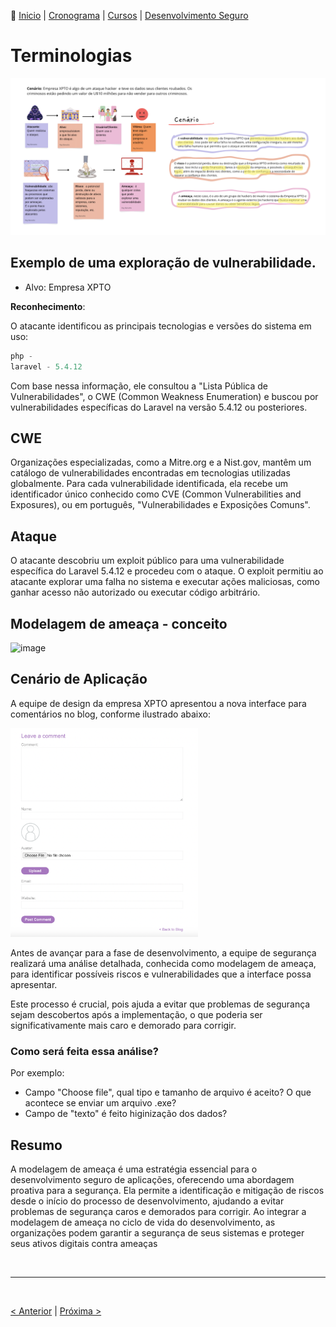 👾 [Inicio](https://rayanepimentel.github.io/InfoSec-iniciante/) | [Cronograma](https://rayanepimentel.github.io/InfoSec-iniciante/cronograma/) | [Cursos](https://rayanepimentel.github.io/InfoSec-iniciante/cursos/) | [Desenvolvimento Seguro](https://rayanepimentel.github.io/InfoSec-iniciante/cursos/desenvolvimento-seguro/)


# Terminologias

![Alt text](image.png)

## Exemplo de uma exploração de vulnerabilidade.

- Alvo: Empresa XPTO

**Reconhecimento**: 

O atacante identificou as principais tecnologias e versões do sistema em uso:

```ts
php -
laravel - 5.4.12
```
Com base nessa informação, ele consultou a "Lista Pública de Vulnerabilidades", o CWE (Common Weakness Enumeration) e buscou por vulnerabilidades específicas do Laravel na versão 5.4.12 ou posteriores.

## CWE

Organizações especializadas, como a Mitre.org e a Nist.gov, mantêm um catálogo de vulnerabilidades encontradas em tecnologias utilizadas globalmente. 
Para cada vulnerabilidade identificada, ela recebe um identificador único conhecido como CVE (Common Vulnerabilities and Exposures), ou em português, "Vulnerabilidades e Exposições Comuns".

## Ataque

O atacante descobriu um exploit público para uma vulnerabilidade específica do Laravel 5.4.12 e procedeu com o ataque. O exploit permitiu ao atacante explorar uma falha no sistema e executar ações maliciosas, como ganhar acesso não autorizado ou executar código arbitrário.

## Modelagem de ameaça - conceito

<img width="1190" alt="image" src="https://github.com/rayanepimentel/InfoSec-iniciante/assets/37915359/ac8954f2-1ca2-4dd1-b788-16cfae7744be">


## Cenário de Aplicação

A equipe de design da empresa XPTO apresentou a nova interface para comentários no blog, conforme ilustrado abaixo:

<img src="image-1.png" width="300" >

Antes de avançar para a fase de desenvolvimento, a equipe de segurança realizará uma análise detalhada, conhecida como modelagem de ameaça, para identificar possíveis riscos e vulnerabilidades que a interface possa apresentar. 

Este processo é crucial, pois ajuda a evitar que problemas de segurança sejam descobertos após a implementação, o que poderia ser significativamente mais caro e demorado para corrigir.

### Como será feita essa análise?

Por exemplo:
- Campo "Choose file", qual tipo e tamanho de arquivo é aceito? O que acontece se enviar um arquivo .exe?
- Campo de "texto" é feito higinização dos dados? 


## Resumo

A modelagem de ameaça é uma estratégia essencial para o desenvolvimento seguro de aplicações, oferecendo uma abordagem proativa para a segurança. Ela permite a identificação e mitigação de riscos desde o início do processo de desenvolvimento, ajudando a evitar problemas de segurança caros e demorados para corrigir. Ao integrar a modelagem de ameaça no ciclo de vida do desenvolvimento, as organizações podem garantir a segurança de seus sistemas e proteger seus ativos digitais contra ameaças 





<br>
<hr>
<br>

[< Anterior](00-modelagem.md) | [Próxima >](01-coletar-inform.md)
